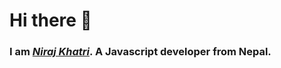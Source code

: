 # Hi there 👋

### I am [**_Niraj Khatri_**](https://ace-niraj.github.io/niraj_portfolio/ 'https://ace-niraj.github.io/niraj_portfolio/'). A Javascript developer from Nepal.

<!--
**nirajkhatri/nirajkhatri** is a ✨ _special_ ✨ repository because its `README.md` (this file) appears on your GitHub profile.

Here are some ideas to get you started:

- 🔭 I’m currently working on ...
- 🌱 I’m currently learning ...
- 👯 I’m looking to collaborate on ...
- 🤔 I’m looking for help with ...
- 💬 Ask me about ...
- 📫 How to reach me: ...
- 😄 Pronouns: ...
- ⚡ Fun fact: ...
-->
